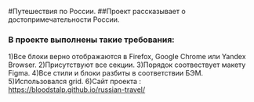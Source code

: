 #Путешествия по России.
##Проект рассказывает о достопримечательности России.
### В проекте выполнены такие требования:
1)Все блоки верно отображаются в Firefox, Google Chrome или Yandex Browser.
2)Присутствуют все секции.
3)Порядок соотвествует макету Figma.
4)Все стили и блоки разбиты в соответствии БЭМ.
5)Использовался grid.
6)Сайт проекта : https://bloodstalp.github.io/russian-travel/